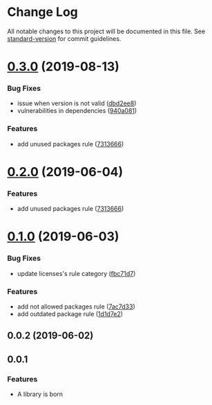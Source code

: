 # Change Log

All notable changes to this project will be documented in this file. See [standard-version](https://github.com/conventional-changelog/standard-version) for commit guidelines.

<a name="0.3.0"></a>
# [0.3.0](https://github.com/Jam3/adviser-plugin-dependencies/compare/v0.1.0...v0.3.0) (2019-08-13)


### Bug Fixes

* issue when version is not valid ([dbd2ee8](https://github.com/Jam3/adviser-plugin-dependencies/commit/dbd2ee8))
* vulnerabilities in dependencies ([940a081](https://github.com/Jam3/adviser-plugin-dependencies/commit/940a081))


### Features

* add unused packages rule ([7313666](https://github.com/Jam3/adviser-plugin-dependencies/commit/7313666))



<a name="0.2.0"></a>
# [0.2.0](https://github.com/Jam3/adviser-plugin-dependencies/compare/v0.1.0...v0.2.0) (2019-06-04)


### Features

* add unused packages rule ([7313666](https://github.com/Jam3/adviser-plugin-dependencies/commit/7313666))



<a name="0.1.0"></a>
# [0.1.0](https://github.com/Jam3/adviser-plugin-dependencies/compare/v0.0.2...v0.1.0) (2019-06-03)


### Bug Fixes

* update licenses's rule category ([fbc71d7](https://github.com/Jam3/adviser-plugin-dependencies/commit/fbc71d7))


### Features

* add not allowed packages rule ([7ac7d33](https://github.com/Jam3/adviser-plugin-dependencies/commit/7ac7d33))
* add outdated package rule ([1d1d7e2](https://github.com/Jam3/adviser-plugin-dependencies/commit/1d1d7e2))



<a name="0.0.2"></a>
## 0.0.2 (2019-06-02)



<a name="0.0.1"></a>

## 0.0.1

### Features

- A library is born
